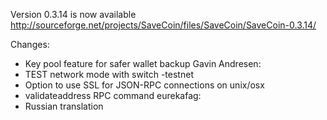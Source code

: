 Version 0.3.14 is now available
http://sourceforge.net/projects/SaveCoin/files/SaveCoin/SaveCoin-0.3.14/

Changes:
* Key pool feature for safer wallet backup
Gavin Andresen:
* TEST network mode with switch -testnet
* Option to use SSL for JSON-RPC connections on unix/osx
* validateaddress RPC command
eurekafag:
* Russian translation
